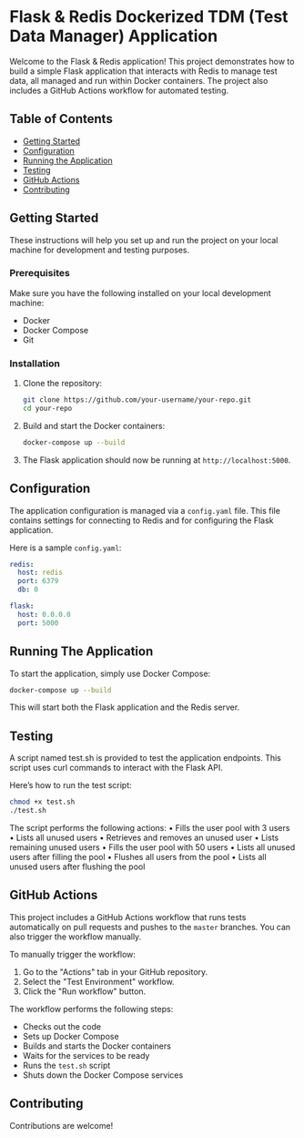 # Flask & Redis Dockerized TDM (Test Data Manager) Application

Welcome to the Flask & Redis application! This project demonstrates how to build a simple Flask application that interacts with Redis to manage test data, all managed and run within Docker containers. The project also includes a GitHub Actions workflow for automated testing.

## Table of Contents

- [Getting Started](#getting-started)
- [Configuration](#configuration)
- [Running the Application](#running-the-application)
- [Testing](#testing)
- [GitHub Actions](#github-actions)
- [Contributing](#contributing)


## Getting Started

These instructions will help you set up and run the project on your local machine for development and testing purposes.

### Prerequisites

Make sure you have the following installed on your local development machine:

- Docker
- Docker Compose
- Git

### Installation

1. Clone the repository:

    ```bash
    git clone https://github.com/your-username/your-repo.git
    cd your-repo
    ```

2. Build and start the Docker containers:

    ```bash
    docker-compose up --build
    ```

3. The Flask application should now be running at `http://localhost:5000`.

## Configuration

The application configuration is managed via a `config.yaml` file. This file contains settings for connecting to Redis and for configuring the Flask application.

Here is a sample `config.yaml`:

```yaml
redis:
  host: redis
  port: 6379
  db: 0

flask:
  host: 0.0.0.0
  port: 5000
```

## Running The Application
To start the application, simply use Docker Compose:
```bash
docker-compose up --build
```
This will start both the Flask application and the Redis server.

## Testing
A script named test.sh is provided to test the application endpoints. This script uses curl commands to interact with the Flask API.

Here’s how to run the test script:
```bash
chmod +x test.sh
./test.sh
```

The script performs the following actions:
	•	Fills the user pool with 3 users
	•	Lists all unused users
	•	Retrieves and removes an unused user
	•	Lists remaining unused users
	•	Fills the user pool with 50 users
	•	Lists all unused users after filling the pool
	•	Flushes all users from the pool
	•	Lists all unused users after flushing the pool

## GitHub Actions

This project includes a GitHub Actions workflow that runs tests automatically on pull requests and pushes to the `master` branches. You can also trigger the workflow manually.

To manually trigger the workflow:

1. Go to the "Actions" tab in your GitHub repository.
2. Select the "Test Environment" workflow.
3. Click the "Run workflow" button.

The workflow performs the following steps:

- Checks out the code
- Sets up Docker Compose
- Builds and starts the Docker containers
- Waits for the services to be ready
- Runs the `test.sh` script
- Shuts down the Docker Compose services

## Contributing

Contributions are welcome!
